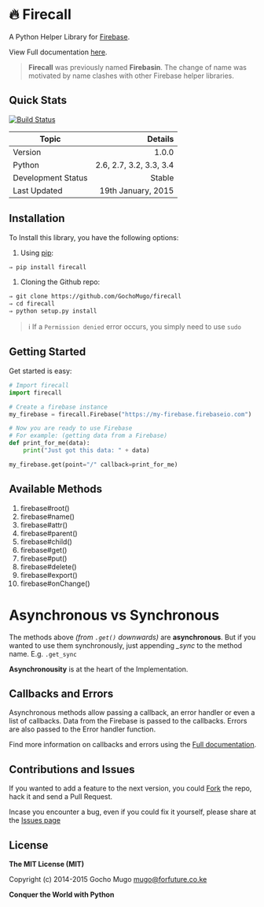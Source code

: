
# :fire: Firecall

A Python Helper Library for [Firebase](https://firebase.com/).

View Full documentation [here][documentation].

> __Firecall__ was previously named __Firebasin__. The change of name
> was motivated by name clashes with other Firebase helper libraries.


## Quick Stats

[![Build Status](https://travis-ci.org/GochoMugo/firecall.svg?branch=master)](https://travis-ci.org/GochoMugo/firecall)

| Topic | Details |
|--------|--------:|
| Version | 1.0.0 |
| Python | 2.6, 2.7, 3.2, 3.3, 3.4 |
| Development Status | Stable |
| Last Updated | 19th January, 2015 |


## Installation

To Install this library, you have the following options:

1. Using [pip](https://pip.pypa.io/):

  ```bash
  ⇒ pip install firecall
  ```

1. Cloning the Github repo:

  ```bash
  ⇒ git clone https://github.com/GochoMugo/firecall
  ⇒ cd firecall
  ⇒ python setup.py install
  ```

> :information_source: If a `Permission denied` error occurs, you simply need to use `sudo`


## Getting Started

Get started is easy:

```python
# Import firecall
import firecall

# Create a firebase instance
my_firebase = firecall.Firebase("https://my-firebase.firebaseio.com")

# Now you are ready to use Firebase
# For example: (getting data from a Firebase)
def print_for_me(data):
    print("Just got this data: " + data)

my_firebase.get(point="/" callback=print_for_me)
```


## Available Methods

1. firebase#root()
1. firebase#name()
1. firebase#attr()
1. firebase#parent()
1. firebase#child()
1. firebase#get()
1. firebase#put()
1. firebase#delete()
1. firebase#export()
1. firebase#onChange()


# Asynchronous vs Synchronous

The methods above _(from `.get()` downwards)_ are **asynchronous**. But if you wanted to use them synchronously, just appending *_sync* to the method name. E.g. `.get_sync`

**Asynchronousity** is at the heart of the Implementation.


## Callbacks and Errors

Asynchronous methods allow passing a callback, an error handler or even a list of callbacks. Data from the Firebase is passed to the callbacks. Errors are also passed to the Error handler function.

Find more information on callbacks and errors using the [Full documentation][documentation].


## Contributions and Issues

If you wanted to add a feature to the next version, you could [Fork](https://github.com/GochoMugo/firecall/fork "Fork Me Please!!!") the repo, hack it and send a Pull Request.

Incase you encounter a bug, even if you could fix it yourself, please share at the [Issues page](https://github.com/GochoMugo/firecall/issues "Create an issue here")


## License

__The MIT License (MIT)__

Copyright (c) 2014-2015 Gocho Mugo <mugo@forfuture.co.ke>


**Conquer the World with Python**


[documentation]:https://gochomugo.github.io/firecall/ "Full Documentation on Firecall"

